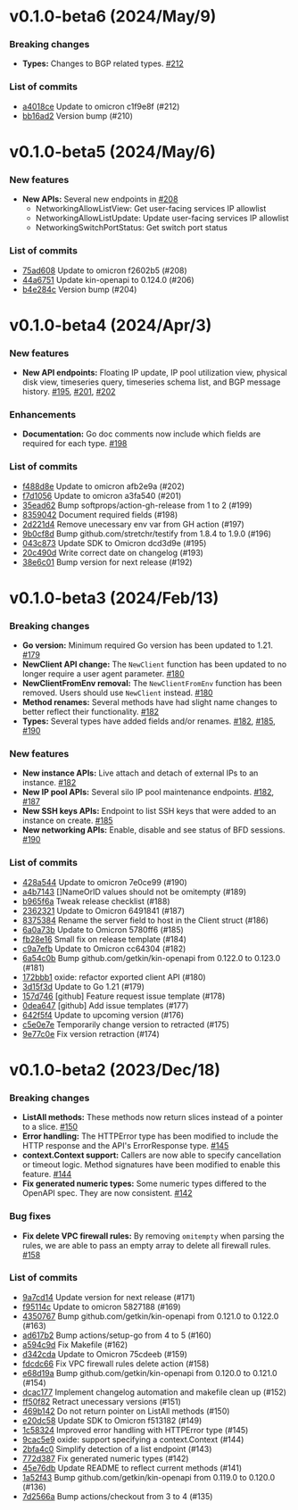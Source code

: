 # v0.1.0-beta6 (2024/May/9)

### Breaking changes

- **Types:** Changes to BGP related types. [#212](https://github.com/oxidecomputer/oxide.go/pull/212)

### List of commits

- [a4018ce](https://github.com/oxidecomputer/oxide.go/commit/a4018ce) Update to omicron c1f9e8f (#212)
- [bb16ad2](https://github.com/oxidecomputer/oxide.go/commit/bb16ad2) Version bump (#210)

# v0.1.0-beta5 (2024/May/6)

### New features

- **New APIs:** Several new endpoints in [#208](https://github.com/oxidecomputer/oxide.go/pull/208)
  - NetworkingAllowListView: Get user-facing services IP allowlist 
  - NetworkingAllowListUpdate: Update user-facing services IP allowlist 
  - NetworkingSwitchPortStatus: Get switch port status

### List of commits

- [75ad608](https://github.com/oxidecomputer/oxide.go/commit/75ad608) Update to omicron f2602b5 (#208)
- [44a6751](https://github.com/oxidecomputer/oxide.go/commit/44a6751) Update kin-openapi to 0.124.0 (#206)
- [b4e284c](https://github.com/oxidecomputer/oxide.go/commit/b4e284c) Version bump (#204)

# v0.1.0-beta4 (2024/Apr/3)

### New features

- **New API endpoints:** Floating IP update, IP pool utilization view, physical disk view, timeseries query, timeseries schema list, and BGP message history. [#195](https://github.com/oxidecomputer/oxide.go/pull/195), [#201](https://github.com/oxidecomputer/oxide.go/pull/201), [#202](https://github.com/oxidecomputer/oxide.go/pull/202)

### Enhancements

- **Documentation:** Go doc comments now include which fields are required for each type. [#198](https://github.com/oxidecomputer/oxide.go/pull/198)

### List of commits

- [f488d8e](https://github.com/oxidecomputer/oxide.go/commit/f488d8e) Update to omicron afb2e9a (#202)
- [f7d1056](https://github.com/oxidecomputer/oxide.go/commit/f7d1056) Update to omicron a3fa540 (#201)
- [35ead62](https://github.com/oxidecomputer/oxide.go/commit/35ead62) Bump softprops/action-gh-release from 1 to 2 (#199)
- [8359042](https://github.com/oxidecomputer/oxide.go/commit/8359042) Document required fields (#198)
- [2d221d4](https://github.com/oxidecomputer/oxide.go/commit/2d221d4) Remove unecessary env var from GH action (#197)
- [9b0cf8d](https://github.com/oxidecomputer/oxide.go/commit/9b0cf8d) Bump github.com/stretchr/testify from 1.8.4 to 1.9.0 (#196)
- [043c873](https://github.com/oxidecomputer/oxide.go/commit/043c873) Update SDK to Omicron dcd3d9e (#195)
- [20c490d](https://github.com/oxidecomputer/oxide.go/commit/20c490d) Write correct date on changelog (#193)
- [38e6c01](https://github.com/oxidecomputer/oxide.go/commit/38e6c01) Bump version for next release (#192)

# v0.1.0-beta3 (2024/Feb/13)

### Breaking changes

- **Go version:** Minimum required Go version has been updated to 1.21. [#179](https://github.com/oxidecomputer/oxide.go/pull/179)
- **NewClient API change:** The `NewClient` function has been updated to no longer require a user agent parameter. [#180](https://github.com/oxidecomputer/oxide.go/pull/180)
- **NewClientFromEnv removal:** The `NewClientFromEnv` function has been removed. Users should use `NewClient` instead. [#180](https://github.com/oxidecomputer/oxide.go/pull/180)
- **Method renames:** Several methods have had slight name changes to better reflect their functionality. [#182](https://github.com/oxidecomputer/oxide.go/pull/182)
- **Types:** Several types have added fields and/or renames. [#182](https://github.com/oxidecomputer/oxide.go/pull/182), [#185](https://github.com/oxidecomputer/oxide.go/pull/185), [#190](https://github.com/oxidecomputer/oxide.go/pull/190)

### New features

- **New instance APIs:** Live attach and detach of external IPs to an instance. [#182](https://github.com/oxidecomputer/oxide.go/pull/182)
- **New IP pool APIs:** Several silo IP pool maintenance endpoints. [#182](https://github.com/oxidecomputer/oxide.go/pull/182), [#187](https://github.com/oxidecomputer/oxide.go/pull/187)
- **New SSH keys APIs:** Endpoint to list SSH keys that were added to an instance on create. [#185](https://github.com/oxidecomputer/oxide.go/pull/185)
- **New networking APIs:** Enable, disable and see status of BFD sessions. [#190](https://github.com/oxidecomputer/oxide.go/pull/190)

### List of commits

- [428a544](https://github.com/oxidecomputer/oxide.go/commit/428a544) Update to omicron 7e0ce99 (#190)
- [a4b7143](https://github.com/oxidecomputer/oxide.go/commit/a4b7143) []NameOrID values should not be omitempty (#189)
- [b965f6a](https://github.com/oxidecomputer/oxide.go/commit/b965f6a) Tweak release checklist (#188)
- [2362321](https://github.com/oxidecomputer/oxide.go/commit/2362321) Update to Omicron 6491841 (#187)
- [8375384](https://github.com/oxidecomputer/oxide.go/commit/8375384) Rename the server field to host in the Client struct (#186)
- [6a0a73b](https://github.com/oxidecomputer/oxide.go/commit/6a0a73b) Update to Omicron 5780ff6 (#185)
- [fb28e16](https://github.com/oxidecomputer/oxide.go/commit/fb28e16) Small fix on release template (#184)
- [c9a7efb](https://github.com/oxidecomputer/oxide.go/commit/c9a7efb) Update to Omicron cc64304 (#182)
- [6a54c0b](https://github.com/oxidecomputer/oxide.go/commit/6a54c0b) Bump github.com/getkin/kin-openapi from 0.122.0 to 0.123.0 (#181)
- [172bbb1](https://github.com/oxidecomputer/oxide.go/commit/172bbb1) oxide: refactor exported client API (#180)
- [3d15f3d](https://github.com/oxidecomputer/oxide.go/commit/3d15f3d) Update to Go 1.21 (#179)
- [157d746](https://github.com/oxidecomputer/oxide.go/commit/157d746) [github] Feature request issue template (#178)
- [0dea647](https://github.com/oxidecomputer/oxide.go/commit/0dea647) [github] Add issue templates (#177)
- [642f5f4](https://github.com/oxidecomputer/oxide.go/commit/642f5f4) Update to upcoming version (#176)
- [c5e0e7e](https://github.com/oxidecomputer/oxide.go/commit/c5e0e7e) Temporarily change version to retracted (#175)
- [9e77c0e](https://github.com/oxidecomputer/oxide.go/commit/9e77c0e) Fix version retraction (#174)

# v0.1.0-beta2 (2023/Dec/18)

### Breaking changes

- **ListAll methods:** These methods now return slices instead of a pointer to a slice. [#150](https://github.com/oxidecomputer/oxide.go/pull/150)
- **Error handling:** The HTTPError type has been modified to include the HTTP response and the API's ErrorResponse type. [#145](https://github.com/oxidecomputer/oxide.go/pull/145)
- **context.Context support:** Callers are now able to specify cancellation or timeout logic. Method signatures have been modified to enable this feature. [#144](https://github.com/oxidecomputer/oxide.go/pull/144)
- **Fix generated numeric types:** Some numeric types differed to the OpenAPI spec. They are now consistent. [#142](https://github.com/oxidecomputer/oxide.go/pull/142)

### Bug fixes

- **Fix delete VPC firewall rules:** By removing `omitempty` when parsing the rules, we are able to pass an empty array to delete all firewall rules. [#158](https://github.com/oxidecomputer/oxide.go/pull/158)

### List of commits

- [9a7cd14](https://github.com/oxidecomputer/oxide.go/commit/9a7cd14) Update version for next release (#171)
- [f95114c](https://github.com/oxidecomputer/oxide.go/commit/f95114c) Update to omicron 5827188 (#169)
- [4350767](https://github.com/oxidecomputer/oxide.go/commit/4350767) Bump github.com/getkin/kin-openapi from 0.121.0 to 0.122.0 (#163)
- [ad617b2](https://github.com/oxidecomputer/oxide.go/commit/ad617b2) Bump actions/setup-go from 4 to 5 (#160)
- [a594c9d](https://github.com/oxidecomputer/oxide.go/commit/a594c9d) Fix Makefile (#162)
- [d342cda](https://github.com/oxidecomputer/oxide.go/commit/d342cda) Update to Omicron 75cdeeb (#159)
- [fdcdc66](https://github.com/oxidecomputer/oxide.go/commit/fdcdc66) Fix VPC firewall rules delete action (#158)
- [e68d19a](https://github.com/oxidecomputer/oxide.go/commit/e68d19a) Bump github.com/getkin/kin-openapi from 0.120.0 to 0.121.0 (#154)
- [dcac177](https://github.com/oxidecomputer/oxide.go/commit/dcac177) Implement changelog automation and makefile clean up (#152)
- [ff50f82](https://github.com/oxidecomputer/oxide.go/commit/ff50f82) Retract unecessary versions (#151)
- [469b142](https://github.com/oxidecomputer/oxide.go/commit/469b142) Do not return pointer on ListAll methods (#150)
- [e20dc58](https://github.com/oxidecomputer/oxide.go/commit/e20dc58) Update SDK to Omicron f513182 (#149)
- [1c58324](https://github.com/oxidecomputer/oxide.go/commit/1c58324) Improved error handling with HTTPError type (#145)
- [9cac5e9](https://github.com/oxidecomputer/oxide.go/commit/9cac5e9) oxide: support specifying a context.Context (#144)
- [2bfa4c0](https://github.com/oxidecomputer/oxide.go/commit/2bfa4c0) Simplify detection of a list endpoint (#143)
- [772d387](https://github.com/oxidecomputer/oxide.go/commit/772d387) Fix generated numeric types (#142)
- [45e76db](https://github.com/oxidecomputer/oxide.go/commit/45e76db) Update README to reflect current methods (#141)
- [1a52f43](https://github.com/oxidecomputer/oxide.go/commit/1a52f43) Bump github.com/getkin/kin-openapi from 0.119.0 to 0.120.0 (#136)
- [7d2566a](https://github.com/oxidecomputer/oxide.go/commit/7d2566a) Bump actions/checkout from 3 to 4 (#135)

